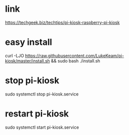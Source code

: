 # link
https://techgeek.biz/techtips/pi-kiosk-raspberry-pi-kiosk

# easy install
curl -LJO https://raw.githubusercontent.com/LukeKeam/pi-kiosk/master/install.sh && sudo bash ./install.sh

# stop pi-kiosk
sudo systemctl stop pi-kiosk.service

# restart pi-kiosk
sudo systemctl start pi-kiosk.service